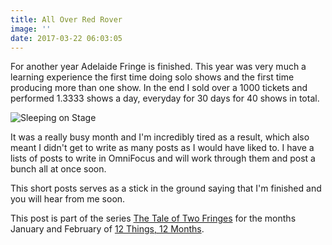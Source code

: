 ```yaml
---
title: All Over Red Rover
image: ''
date: 2017-03-22 06:03:05
---
```


For another year Adelaide Fringe is finished. This year was very much a learning experience the first time doing solo shows and the first time producing more than one show. In the end I sold over a 1000 tickets and performed 1.3333 shows a day, everyday for 30 days for 40 shows in total.

![Sleeping on Stage](/content/images/2017/03/17390459_1901413023407343_620552035304762687_o-1.jpg)

It was a really busy month and I'm incredibly tired as a result, which also meant I didn't get to write as many posts as I would have liked to. I have a lists of posts to write in OmniFocus and will work through them and post a bunch all at once soon.

This short posts serves as a stick in the ground saying that I'm finished and you will hear from me soon.

This post is part of the series [The Tale of Two Fringes](https://blog.jden.me/the-tale-of-two-fringes/) for the months January and February of [12 Things, 12 Months](https://blog.jden.me/12-months-12-things/).
